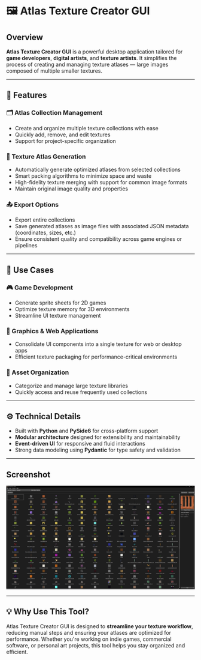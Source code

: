 # 🖼️ Atlas Texture Creator GUI

## Overview

**Atlas Texture Creator GUI** is a powerful desktop application tailored for **game developers**, **digital artists**, and **texture artists**. It simplifies the process of creating and managing texture atlases — large images composed of multiple smaller textures.

---

## 🚀 Features

### 🗂️ Atlas Collection Management
- Create and organize multiple texture collections with ease
- Quickly add, remove, and edit textures
- Support for project-specific organization

### 🧩 Texture Atlas Generation
- Automatically generate optimized atlases from selected collections
- Smart packing algorithms to minimize space and waste
- High-fidelity texture merging with support for common image formats
- Maintain original image quality and properties

### 📤 Export Options
- Export entire collections
- Save generated atlases as image files with associated JSON metadata (coordinates, sizes, etc.)
- Ensure consistent quality and compatibility across game engines or pipelines

---

## 🎯 Use Cases

### 🎮 Game Development
- Generate sprite sheets for 2D games
- Optimize texture memory for 3D environments
- Streamline UI texture management

### 🧱 Graphics & Web Applications
- Consolidate UI components into a single texture for web or desktop apps
- Efficient texture packaging for performance-critical environments

### 📁 Asset Organization
- Categorize and manage large texture libraries
- Quickly access and reuse frequently used collections

---

## ⚙️ Technical Details

- Built with **Python** and **PySide6** for cross-platform support
- **Modular architecture** designed for extensibility and maintainability
- **Event-driven UI** for responsive and fluid interactions
- Strong data modeling using **Pydantic** for type safety and validation

---


## Screenshot
![atc.png](docs/atc.png)

---

## 💡 Why Use This Tool?

Atlas Texture Creator GUI is designed to **streamline your texture workflow**, reducing manual steps and ensuring your atlases are optimized for performance. Whether you're working on indie games, commercial software, or personal art projects, this tool helps you stay organized and efficient.
